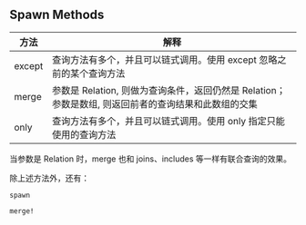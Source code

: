 ## Spawn Methods

| 方法 | 解释 |
| -- | -- |
| except | 查询方法有多个，并且可以链式调用。使用 except 忽略之前的某个查询方法 |
| merge | 参数是 Relation, 则做为查询条件，返回仍然是 Relation；参数是数组, 则返回前者的查询结果和此数组的交集 |
| only | 查询方法有多个，并且可以链式调用。使用 only 指定只能使用的查询方法 |

当参数是 Relation 时，merge 也和 joins、includes 等一样有联合查询的效果。

除上述方法外，还有：

```
spawn

merge!
```
